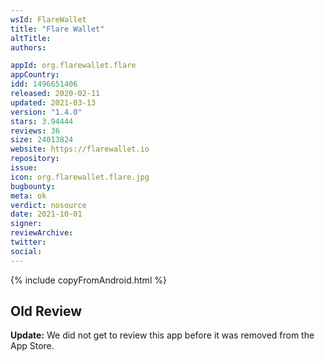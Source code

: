```yaml
---
wsId: FlareWallet
title: "Flare Wallet"
altTitle: 
authors:

appId: org.flarewallet.flare
appCountry: 
idd: 1496651406
released: 2020-02-11
updated: 2021-03-13
version: "1.4.0"
stars: 3.94444
reviews: 36
size: 24013824
website: https://flarewallet.io
repository: 
issue: 
icon: org.flarewallet.flare.jpg
bugbounty: 
meta: ok
verdict: nosource
date: 2021-10-01
signer: 
reviewArchive:
twitter: 
social:
---
```


 {% include copyFromAndroid.html %}

Old Review
---

**Update:** We did not get to review this app before it was removed from the App
Store.
